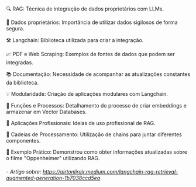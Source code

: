 🔍 RAG: Técnica de integração de dados proprietários com LLMs.

📄 Dados proprietários: Importância de utilizar dados sigilosos de forma segura.

🛠️ Langchain: Biblioteca utilizada para criar a integração.

📈 PDF e Web Scraping: Exemplos de fontes de dados que podem ser integradas.

📚 Documentação: Necessidade de acompanhar as atualizações constantes da biblioteca.

💡 Modularidade: Criação de aplicações modulares com Langchain.

🔄 Funções e Processos: Detalhamento do processo de criar embeddings e armazenar em Vector Databases.

🚀 Aplicações Profissionais: Ideias de uso profissional de RAG.

🔗 Cadeias de Processamento: Utilização de chains para juntar diferentes componentes.

📝 Exemplo Prático: Demonstrou como obter informações atualizadas sobre o filme "Oppenheimer" utilizando RAG.

###### - Artigo sobre: https://airtonlirajr.medium.com/langchain-rag-retrieval-augmented-generation-1b7038ccd5ea